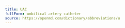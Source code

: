 ```yaml
---
title: UAC
fullForm: umbilical artery catheter
source: https://openmd.com/dictionary/abbreviations/u
---
```

